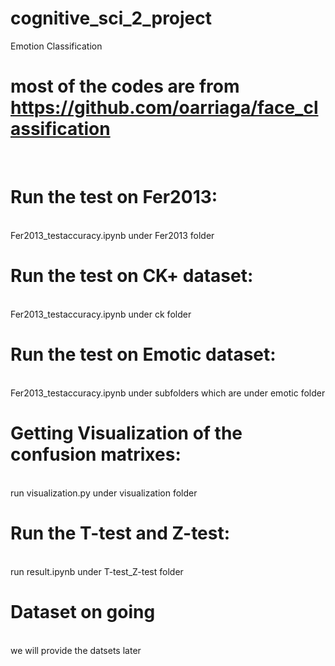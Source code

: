 # cognitive_sci_2_project
Emotion Classification

# most of the codes are from https://github.com/oarriaga/face_classification
</br>


# Run the test on Fer2013:
</br>
Fer2013_testaccuracy.ipynb under Fer2013 folder
</br>


# Run the test on CK+ dataset:
</br>
Fer2013_testaccuracy.ipynb under ck folder
</br>


# Run the test on Emotic dataset:
</br>
Fer2013_testaccuracy.ipynb under subfolders which are under emotic folder
</br>


# Getting Visualization of the confusion matrixes:
</br>
run visualization.py under visualization folder
</br>


# Run the T-test and Z-test:
</br>
run result.ipynb under T-test_Z-test folder


# Dataset on going
</br>
we will provide the datsets later
